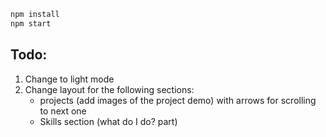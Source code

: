 ```bash
npm install
npm start
```

## Todo:

1. Change to light mode
2. Change layout for the following sections:
    - projects (add images of the project demo) with arrows for scrolling to next one
    - Skills section (what do I do? part)